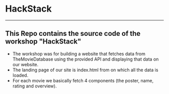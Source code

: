 <h1>HackStack</h1>
<hr>

<h2>This Repo contains the source code of the workshop "HackStack" </h2>
<ul>
<li>The workshop was for building a website that fetches data from TheMovieDatabase using the provided API and displaying that data on our website.</li>
<li>The landing page of our site is index.html from on which all the data is loaded.</li>
<li>For each movie we basically fetch 4 components (the poster, name, rating and overview).</li>
</ul>

